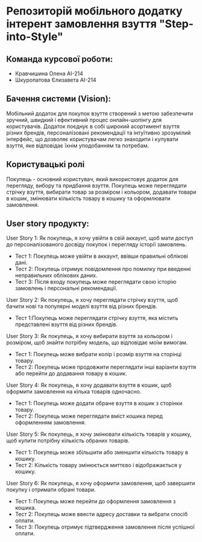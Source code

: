 # Репозиторій мобільного додатку інтерент замовлення взуття "Step-into-Style"

## Команда курсової роботи:
- Кравчишина Олена АІ-214
- Шкуропатова Єлизавета АІ-214

## Бачення системи (Vision):
Мобільний додаток для покупок взуття створений з метою забезпечити зручний, швидкий і ефективний процес онлайн-шопінгу для користувачів. Додаток поєднує в собі широкий асортимент взуття різних брендів, персоналізовані рекомендації та інтуїтивно зрозумілий інтерфейс, що дозволяє користувачам легко знаходити і купувати взуття, яке відповідає їхнім уподобанням та потребам.

## Користувацькі ролі
Покупець - основний користувач, який використовує додаток для перегляду, вибору та придбання взуття. Покупець може переглядати стрічку взуття, вибирати товар за розміром і кольором, додавати товари в кошик, змінювати кількість товару в кошику та оформлювати замовлення.

## User story продукту:

User Story 1:
Як покупець, я хочу увійти в свій аккаунт, щоб мати доступ до персоналізованого досвіду покупок і перегляду історії замовлень.
- Тест 1: Покупець може увійти в аккаунт, ввівши правильні облікові дані.
- Тест 2: Покупець отримує повідомлення про помилку при введенні неправильних облікових даних.
- Тест 3: Після входу покупець може переглядати свою історію замовлень і персональні рекомендації.

User Story 2:
Як покупець, я хочу переглядати стрічку взуття, щоб бачити нові та популярні моделі взуття від різних брендів.
- Тест 1:Покупець може переглядати стрічку взуття, яка містить представлені взуття від різних брендів.

User Story 3:
Як покупець, я хочу вибирати взуття за кольором і розміром, щоб знайти потрібну модель, що відповідає моїм вимогам.
- Тест 1: Покупець може вибрати колір і розмір взуття на сторінці товару.
- Тест 2: Покупець може продовжити переглядати інші варіанти взуття або перейти до додавання товару в кошик.

User Story 4:
Як покупець, я хочу додавати взуття в кошик, щоб оформити замовлення на кілька товарів одночасно.
- Тест 1: Покупець може додати обране взуття в кошик з сторінки товару.
- Тест 2: Покупець може переглядати вміст кошика перед оформленням замовлення.

User Story 5:
Як покупець, я хочу змінювати кількість товарів у кошику, щоб купити потрібну кількість обраних товарів.
- Тест 1: Покупець може збільшити або зменшити кількість товару в кошику.
- Тест 2: Кількість товару змінюється миттєво і відображається у кошику.

User Story 6:
Як покупець, я хочу оформити замовлення, щоб завершити покупку і отримати обрані товари.
- Тест 1: Покупець може перейти до оформлення замовлення з кошика.
- Тест 2: Покупець може ввести адресу доставки та вибрати спосіб оплати.
- Тест 3: Покупець отримує підтвердження замовлення після успішної оплати.
